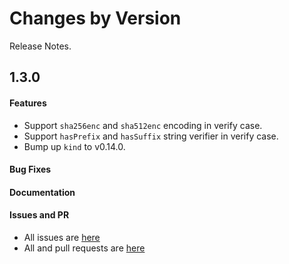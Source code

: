 Changes by Version
==================
Release Notes.

1.3.0
------------------
#### Features
* Support `sha256enc` and `sha512enc` encoding in verify case.
* Support `hasPrefix` and `hasSuffix` string verifier in verify case.
* Bump up `kind` to v0.14.0.

#### Bug Fixes

#### Documentation

#### Issues and PR
- All issues are [here](https://github.com/apache/skywalking/milestone/148?closed=1)
- All and pull requests are [here](https://github.com/apache/skywalking-infra-e2e/milestone/4?closed=1)
